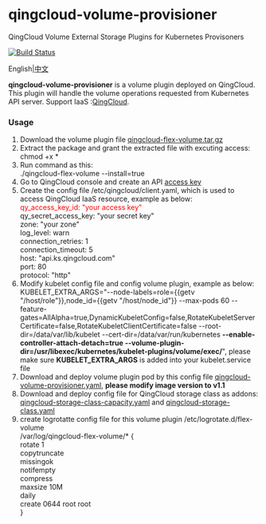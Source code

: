 # qingcloud-volume-provisioner
QingCloud Volume External Storage Plugins for Kubernetes Provisoners

[![Build Status](https://travis-ci.org/yunify/qingcloud-volume-provisioner.svg?branch=master)](https://travis-ci.org/yunify/qingcloud-volume-provisioner)

English|[中文](README_zh.md)

**qingcloud-volume-provisioner** is a volume plugin deployed on QingCloud. This plugin will handle the volume operations requested from Kubernetes API server. Support IaaS :[QingCloud](http://qingcloud.com).

### Usage
1. Download the volume plugin file [qingcloud-flex-volume.tar.gz](https://pek3a.qingstor.com/k8s-qingcloud/k8s/qingcloud/volume/v1.1/qingcloud-flex-volume.tar.gz)  
1. Extract the package and grant the extracted file with excuting access:  
chmod +x *  
1. Run command as this:  
./qingcloud-flex-volume  --install=true  
1. Go to QingCloud console and create an API [access key](https://console.qingcloud.com/access_keys/)  
1. Create the config file /etc/qingcloud/client.yaml, which is used to access QingCloud IaaS resource, example as below:  
<font color=red>qy_access_key_id: "your access key"</font>  
qy_secret_access_key: "your secret key"  
zone: "your zone"   
log_level: warn  
connection_retries: 1  
connection_timeout: 5  
host: "api.ks.qingcloud.com"  
port: 80  
protocol: "http"  
1. Modify kubelet config file and config volume plugin, example as below:  
KUBELET_EXTRA_ARGS="--node-labels=role={{getv "/host/role"}},node_id={{getv "/host/node_id"}} --max-pods 60 --feature-gates=AllAlpha=true,DynamicKubeletConfig=false,RotateKubeletServerCertificate=false,RotateKubeletClientCertificate=false --root-dir=/data/var/lib/kubelet --cert-dir=/data/var/run/kubernetes **--enable-controller-attach-detach=true --volume-plugin-dir=/usr/libexec/kubernetes/kubelet-plugins/volume/exec/**", please make sure **KUBELET_EXTRA_ARGS** is added into your kubelet.service file  
1. Download and deploy volume plugin pod by this config file [qingcloud-volume-provisioner.yaml](https://github.com/QingCloudAppcenter/kubernetes/blob/master/k8s/manifests/qingcloud-volume-provisioner.yaml), **please modify image version to v1.1**  
1. Download and deploy config file for QingCloud storage class as addons: [qingcloud-storage-class-capacity.yaml](https://github.com/QingCloudAppcenter/kubernetes/blob/master/k8s/addons/qingcloud/qingcloud-storage-class-capacity.yaml) and [qingcloud-storage-class.yaml](https://github.com/QingCloudAppcenter/kubernetes/blob/master/k8s/addons/qingcloud/qingcloud-storage-class.yaml)  
1. create logrotatte config file for this volume plugin /etc/logrotate.d/flex-volume  
/var/log/qingcloud-flex-volume/* {  
    rotate 1  
    copytruncate  
    missingok  
    notifempty  
    compress  
    maxsize 10M  
    daily  
    create 0644 root root  
}


